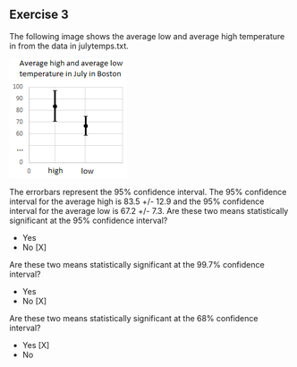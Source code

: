 ## Exercise 3

The following image shows the average low and average high temperature in from the data in julytemps.txt.

![](./img/temps.png)

The errorbars represent the 95% confidence interval. The 95% confidence interval for the average high is 83.5 +/- 12.9 and the 95% confidence interval for the average low is 67.2 +/- 7.3. Are these two means statistically significant at the 95% confidence interval?

- Yes
- No [X]

Are these two means statistically significant at the 99.7% confidence interval?

- Yes
- No [X]

Are these two means statistically significant at the 68% confidence interval?

- Yes [X]
- No